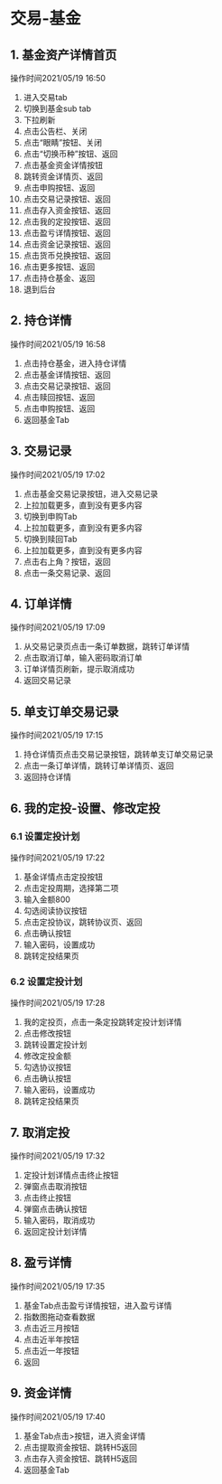 # 交易-基金

## 1. 基金资产详情首页
操作时间2021/05/19 16:50
1. 进入交易tab
2. 切换到基金sub tab
3. 下拉刷新
4. 点击公告栏、关闭
5. 点击“眼睛”按钮、关闭
6. 点击“切换币种”按钮、返回
7. 点击基金资金详情按钮
8. 跳转资金详情页、返回
9. 点击申购按钮、返回
10. 点击交易记录按钮、返回
11. 点击存入资金按钮、返回
12. 点击我的定投按钮、返回
13. 点击盈亏详情按钮、返回
14. 点击资金记录按钮、返回
15. 点击货币兑换按钮、返回
16. 点击更多按钮、返回
17. 点击持仓基金、返回
18. 退到后台



## 2. 持仓详情
操作时间2021/05/19 16:58
1. 点击持仓基金，进入持仓详情
2. 点击基金详情按钮、返回
3. 点击交易记录按钮、返回
4. 点击赎回按钮、返回
5. 点击申购按钮、返回
6. 返回基金Tab




## 3. 交易记录
操作时间2021/05/19 17:02
1. 点击基金交易记录按钮，进入交易记录
2. 上拉加载更多，直到没有更多内容
3. 切换到申购Tab
4. 上拉加载更多，直到没有更多内容
5. 切换到赎回Tab
6. 上拉加载更多，直到没有更多内容
7. 点击右上角？按钮，返回
8. 点击一条交易记录、返回



## 4. 订单详情
操作时间2021/05/19 17:09
1. 从交易记录页点击一条订单数据，跳转订单详情
2. 点击取消订单，输入密码取消订单
3. 订单详情页刷新，提示取消成功
4. 返回交易记录



## 5. 单支订单交易记录
操作时间2021/05/19 17:15
1. 持仓详情页点击交易记录按钮，跳转单支订单交易记录
2. 点击一条订单详情，跳转订单详情页、返回
3. 返回持仓详情



## 6. 我的定投-设置、修改定投

### 6.1 设置定投计划
操作时间2021/05/19 17:22
1. 基金详情点击定投按钮
2. 点击定投周期，选择第二项
3. 输入金额800
4. 勾选阅读协议按钮
5. 点击定投协议，跳转协议页、返回
6. 点击确认按钮
7. 输入密码，设置成功
8. 跳转定投结果页
### 6.2 设置定投计划
操作时间2021/05/19 17:28
1. 我的定投页，点击一条定投跳转定投计划详情
2. 点击修改按钮
3. 跳转设置定投计划
4. 修改定投金额
5. 勾选协议按钮
6. 点击确认按钮
7. 输入密码，设置成功
8. 跳转定投结果页

## 7. 取消定投
操作时间2021/05/19 17:32
1. 定投计划详情点击终止按钮
2. 弹窗点击取消按钮
3. 点击终止按钮
4. 弹窗点击确认按钮
5. 输入密码，取消成功
6. 返回定投计划详情


## 8. 盈亏详情
操作时间2021/05/19 17:35
1. 基金Tab点击盈亏详情按钮，进入盈亏详情
2. 指数图拖动查看数据
3. 点击近三月按钮
4. 点击近半年按钮
5. 点击近一年按钮
6. 返回


## 9. 资金详情
操作时间2021/05/19 17:40
1. 基金Tab点击>按钮，进入资金详情
2. 点击提取资金按钮、跳转H5返回
3. 点击存入资金按钮、跳转H5返回
4. 返回基金Tab